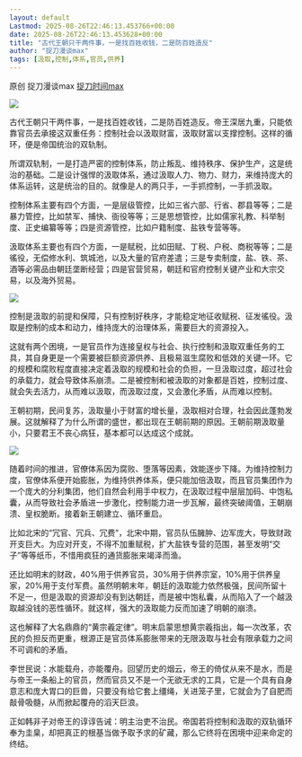 ```yaml
---
layout: default
Lastmod: 2025-08-26T22:46:13.453766+00:00
date: 2025-08-26T22:46:13.453628+00:00
title: "古代王朝只干两件事，一是找百姓收钱，二是防百姓造反"
author: "捉刀漫谈max"
tags: [汲取,控制,体系,官员,供养]
---
```


原创 捉刀漫谈max [捉刀时间max](javascript:void(0);)

![](https://images.weserv.nl/?url=https%3A//mmbiz.qpic.cn/sz_mmbiz_png/k82K78vyqibdDVbboiawDrsgtBCtbfiarIOic7YuXVBIibebHuGEocotWTwAMOPzdDiaklP6lIXbVwgvqmicJ2icKdicthg/640%3Fwx_fmt%3Dpng)

古代王朝只干两件事，一是找百姓收钱，二是防百姓造反。帝王深居九重，只能依靠官员去承接这双重任务：控制社会以汲取财富，汲取财富以支撑控制。这样的循环，便是帝国统治的双轨制。

所谓双轨制，一是打造严密的控制体系，防止叛乱、维持秩序、保护生产，这是统治的基础。二是设计强悍的汲取体系，通过汲取人力、物力、财力，来维持庞大的体系运转，这是统治的目的。就像是人的两只手，一手抓控制，一手抓汲取。

控制体系主要有四个方面，一是层级管控，比如三省六部、行省、郡县等等；二是暴力管控，比如禁军、捕快、衙役等等；三是思想管控，比如儒家礼教、科举制度、正史编纂等等；四是资源管控，比如户籍制度、盐铁专营等等。

汲取体系主要也有四个方面，一是赋税，比如田赋、丁税、户税、商税等等；二是徭役，无偿修水利、筑城池，以及大量的官府差遣；三是专卖制度，盐、铁、茶、酒等必需品由朝廷垄断经营；四是官营贸易，朝廷和官府控制关键产业和大宗交易，以及海外贸易。

![](https://images.weserv.nl/?url=https%3A//mmbiz.qpic.cn/sz_mmbiz_jpg/k82K78vyqibdDVbboiawDrsgtBCtbfiarIOuUrxjchUVzh6j49f6gfqSQMedibOIVomAPASDmb09QSuCicLCfr4foWw/640%3Fwx_fmt%3Djpeg)

控制是汲取的前提和保障，只有控制好秩序，才能稳定地征收赋税、征发徭役。汲取是控制的成本和动力，维持庞大的治理体系，需要巨大的资源投入。

这就有两个困境，一是官员作为连接皇权与社会、执行控制和汲取双重任务的工具，其自身更是一个需要被巨额资源供养、且极易滋生腐败和低效的关键一环。它的规模和腐败程度直接决定着汲取的规模和社会的负担，一旦汲取过度，超过社会的承载力，就会导致体系崩溃。二是被控制和被汲取的对象都是百姓，控制过度、就会失去活力，从而难以汲取，而汲取过度，又会激化矛盾，从而难以控制。

王朝初期，民间复苏，汲取量小于财富的增长量，汲取相对合理，社会因此蓬勃发展。这就解释了为什么所谓的盛世，都出现在王朝前期的原因。王朝前期汲取量小，只要君王不丧心病狂，基本都可以达成这个成就。

![](https://images.weserv.nl/?url=https%3A//mmbiz.qpic.cn/sz_mmbiz_jpg/k82K78vyqibdDVbboiawDrsgtBCtbfiarIOXvUTKQFyhUFgDw78zJCLoBAouVJldywDYNSBKCK158yA9lB4prHhYA/640%3Fwx_fmt%3Djpeg)

随着时间的推进，官僚体系因为腐败、堕落等因素，效能逐步下降。为维持控制力度，官僚体系便开始膨胀，为维持供养体系，便只能加倍汲取，而且官员集团作为一个庞大的分利集团，他们自然会利用手中权力，在汲取过程中层层加码、中饱私囊，从而导致社会矛盾进一步激化，控制能力进一步瓦解，最终突破阈值，王朝崩溃、皇权脆断。接着新王朝建立、循环重启。

比如北宋的“冗官、冗兵、冗费”，北宋中期，官员队伍臃肿、边军庞大，导致财政开支巨大。为应对开支，不得不加重赋税，扩大盐铁专营的范围，甚至发明“交子”等等纸币，不惜用疯狂的通货膨胀来竭泽而渔。

还比如明末的财政，40%用于供养官员，30%用于供养宗室，10%用于供养皇家，20%用于支付军费。虽然明朝末年，朝廷的汲取能力依然极强，民间所留十不足一，但是汲取的资源却没有到达朝廷，而是被中饱私囊，从而陷入了一个越汲取越没钱的恶性循环。就这样，强大的汲取能力反而加速了明朝的崩溃。

这也解释了大名鼎鼎的“黄宗羲定律”。明末启蒙思想黄宗羲指出，每一次改革，农民的负担反而更重，根源正是官员体系膨胀带来的无限汲取与社会有限承载力之间不可调和的矛盾。

李世民说：水能载舟，亦能覆舟。回望历史的烟云，帝王的倚仗从来不是水，而是与帝王一条船上的官员，然而官员又不是一个无欲无求的工具，它是一个具有自身意志和庞大胃口的巨兽，只要没有给它套上缰绳，关进笼子里，它就会为了自肥而敲骨吸髓，从而掀起覆舟的滔天巨浪。

正如韩非子对帝王的谆谆告诫：明主治吏不治民。帝国若将控制和汲取的双轨循环奉为圭臬，却把真正的根基当做予取予求的矿藏，那么它终将在困境中迎来命定的终结。

